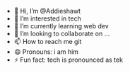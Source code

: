 - 👋 Hi, I’m @Addieshawt
- 👀 I’m interested in tech
- 🌱 I’m currently learning web dev
- 💞️ I’m looking to collaborate on ...
- 📫 How to reach me git
- 😄 Pronouns: i am him
- ⚡ Fun fact: tech is pronounced as tek

<!---
Addieshawt/Addieshawt is a ✨ special ✨ repository because its `README.md` (this file) appears on your GitHub profile.
You can click the Preview link to take a look at your changes.
--->
